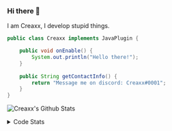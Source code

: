 ### Hi there 👋

I am Creaxx, I develop stupid things. 

```java
public class Creaxx implements JavaPlugin {

    public void onEnable() {
        System.out.println("Hello there!");
    }
    
    public String getContactInfo() {
        return "Message me on discord: Creaxx#0001";
    }
}
```

![Creaxx's Github Stats](https://github-readme-stats.vercel.app/api?username=CreaxxOG&show_icons=true&theme=dark&count_private=true)

<details>
  <summary>Code Stats</summary>

<!--START_SECTION:waka-->
![Code Time](http://img.shields.io/badge/Code%20Time-1%2C251%20hrs%2028%20mins-blue)

![Lines of code](https://img.shields.io/badge/From%20Hello%20World%20I%27ve%20Written-504.5%20thousand%20lines%20of%20code-blue)

**🐱 My GitHub Data** 

> 📦 66.3 kB Used in GitHub's Storage 
 > 
> 🏆 1,499 Contributions in the Year 2023
 > 
> 🚫 Not Opted to Hire
 > 
> 📜 4 Public Repositories 
 > 
> 🔑 2 Private Repositories 
 > 
**I'm a Night 🦉** 

```text
🌞 Morning                282 commits         ██░░░░░░░░░░░░░░░░░░░░░░░   07.34 % 
🌆 Daytime                1637 commits        ███████████░░░░░░░░░░░░░░   42.63 % 
🌃 Evening                1859 commits        ████████████░░░░░░░░░░░░░   48.41 % 
🌙 Night                  62 commits          ░░░░░░░░░░░░░░░░░░░░░░░░░   01.61 % 
```
📅 **I'm Most Productive on Saturday** 

```text
Monday                   464 commits         ███░░░░░░░░░░░░░░░░░░░░░░   12.08 % 
Tuesday                  558 commits         ████░░░░░░░░░░░░░░░░░░░░░   14.53 % 
Wednesday                585 commits         ████░░░░░░░░░░░░░░░░░░░░░   15.23 % 
Thursday                 619 commits         ████░░░░░░░░░░░░░░░░░░░░░   16.12 % 
Friday                   356 commits         ██░░░░░░░░░░░░░░░░░░░░░░░   09.27 % 
Saturday                 661 commits         ████░░░░░░░░░░░░░░░░░░░░░   17.21 % 
Sunday                   597 commits         ████░░░░░░░░░░░░░░░░░░░░░   15.55 % 
```


📊 **This Week I Spent My Time On** 

```text
💬 Programming Languages: 
Java                     20 hrs 11 mins      ██████████████████████░░░   89.92 % 
XML                      52 mins             █░░░░░░░░░░░░░░░░░░░░░░░░   03.92 % 
Kotlin                   49 mins             █░░░░░░░░░░░░░░░░░░░░░░░░   03.66 % 
GitIgnore file           13 mins             ░░░░░░░░░░░░░░░░░░░░░░░░░   01.00 % 
Properties               10 mins             ░░░░░░░░░░░░░░░░░░░░░░░░░   00.81 % 

🔥 Editors: 
IntelliJ                 22 hrs 27 mins      █████████████████████████   100.00 % 
```

**I Mostly Code in Java** 

```text
Java                     58 repos            ████████████████████░░░░░   80.56 % 
Kotlin                   9 repos             ███░░░░░░░░░░░░░░░░░░░░░░   12.50 % 
CSS                      2 repos             █░░░░░░░░░░░░░░░░░░░░░░░░   02.78 % 
TypeScript               2 repos             █░░░░░░░░░░░░░░░░░░░░░░░░   02.78 % 
EJS                      1 repo              ░░░░░░░░░░░░░░░░░░░░░░░░░   01.39 % 
```




 Last Updated on 12/05/2023 01:25:32 UTC
<!--END_SECTION:waka-->
</details>
